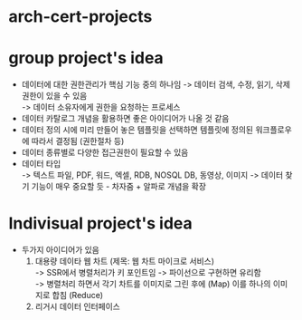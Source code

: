 # arch-cert-projects

# group project's idea
- 데이터에 대한 권한관리가 핵심 기능 중의 하나임 
  -> 데이터 검색, 수정, 읽기, 삭제 권한이 있을 수 있음  
  -> 데이터 소유자에게 권한을 요청하는 프로세스 
- 데이터 카탈로그 개념을 활용하면 좋은 아이디어가 나올 것 같음 
- 데이터 정의 시에 미리 만들어 놓은 템플릿을 선택하면 템플릿에 정의된 워크플로우에 따라서 결정됨 (권한절차 등)  
- 데이터 종류별로 다양한 접근권한이 필요할 수 있음  
- 데이터 타입  
  -> 텍스트 파일, PDF, 워드, 엑셀, RDB, NOSQL DB, 동영상, 이미지
  -> 데이터 찾기 기능이 매우 중요할 듯 - 차자줌 + 알파로 개념을 확장
  
  
# Indivisual project's idea
- 두가지 아이디어가 있음  
  1) 대용량 데이타 웹 차트 (제목: 웹 차트 마이크로 서비스)  
     -> SSR에서 병렬처리가 키 포인트임
     -> 파이선으로 구현하면 유리함  
     -> 병렬처리 하면서 각기 차트를 이미지로 그린 후에 (Map) 이를 하나의 이미지로 합침 (Reduce)  
  3) 리거시 데이터 인터페이스  
